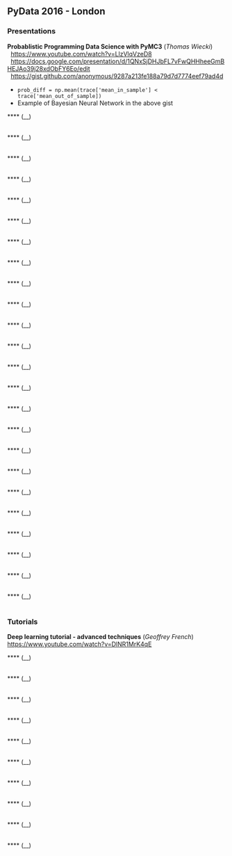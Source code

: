 ## PyData 2016 - London

### Presentations

**Probablistic Programming Data Science with PyMC3** (_Thomas Wiecki_)
<br/>&nbsp;&nbsp;https://www.youtube.com/watch?v=LlzVlqVzeD8
<br/>&nbsp;&nbsp;https://docs.google.com/presentation/d/1QNxSjDHJbFL7vFwQHHheeGmBHEJAo39j28xdObFY6Eo/edit
<br/>&nbsp;&nbsp;https://gist.github.com/anonymous/9287a213fe188a79d7d7774eef79ad4d

 - `prob_diff = np.mean(trace['mean_in_sample'] < trace['mean_out_of_sample])`
 - Example of Bayesian Neural Network in the above gist

**** (__)
<br/>
<br/>

**** (__)
<br/>
<br/>

**** (__)
<br/>
<br/>

**** (__)
<br/>
<br/>

**** (__)
<br/>
<br/>

**** (__)
<br/>
<br/>

**** (__)
<br/>
<br/>

**** (__)
<br/>
<br/>

**** (__)
<br/>
<br/>

**** (__)
<br/>
<br/>

**** (__)
<br/>
<br/>

**** (__)
<br/>
<br/>

**** (__)
<br/>
<br/>

**** (__)
<br/>
<br/>

**** (__)
<br/>
<br/>

**** (__)
<br/>
<br/>

**** (__)
<br/>
<br/>

**** (__)
<br/>
<br/>

**** (__)
<br/>
<br/>

**** (__)
<br/>
<br/>

**** (__)
<br/>
<br/>

**** (__)
<br/>
<br/>

**** (__)
<br/>
<br/>

**** (__)
<br/>
<br/>


### Tutorials

**Deep learning tutorial - advanced techniques** (_Geoffrey French_)
<br/>https://www.youtube.com/watch?v=DlNR1MrK4qE

**** (__)
<br/>
<br/>

**** (__)
<br/>
<br/>

**** (__)
<br/>
<br/>

**** (__)
<br/>
<br/>

**** (__)
<br/>
<br/>


**** (__)
<br/>
<br/>

**** (__)
<br/>
<br/>

**** (__)
<br/>
<br/>

**** (__)
<br/>
<br/>

**** (__)
<br/>
<br/>
